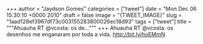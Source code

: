 
+++
author = "Jaydson Gomes"
categories = ["tweet"]
date = "Mon Dec 06 15:30:10 +0000 2010"
draft = false
image = "{TWEET_IMAGE}"
slug = "1aad128ef3967df73c003155283800026ec18d93"
tags = ["tweet"]
title = """Ahuauha RT @vcosta: os de..."""
+++
Ahuauha RT @vcosta: os desenhos me enganaram por toda a vida. http://bit.ly/hoEMmN
